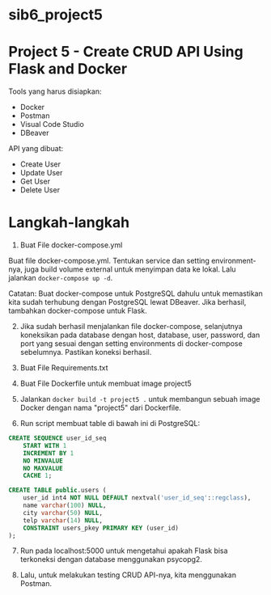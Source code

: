 # sib6_project5
# Project 5 - Create CRUD API Using Flask and Docker

Tools yang harus disiapkan:

- Docker
- Postman
- Visual Code Studio
- DBeaver

API yang dibuat:

- Create User
- Update User
- Get User
- Delete User

# Langkah-langkah
1. Buat File docker-compose.yml

Buat file docker-compose.yml. Tentukan service dan setting environment-nya, juga build volume external untuk menyimpan data ke lokal. Lalu jalankan `docker-compose up -d`.

Catatan: Buat docker-compose untuk PostgreSQL dahulu untuk memastikan kita sudah terhubung dengan PostgreSQL lewat DBeaver. Jika berhasil, tambahkan docker-compose untuk Flask.

2. Jika sudah berhasil menjalankan file docker-compose, selanjutnya koneksikan pada database dengan host, database, user, password, dan port yang sesuai dengan setting environments di docker-compose sebelumnya. Pastikan koneksi berhasil.

3. Buat File Requirements.txt

4. Buat File Dockerfile untuk membuat image project5

5. Jalankan `docker build -t project5 .` untuk membangun sebuah image Docker dengan nama "project5" dari Dockerfile.

6. Run script membuat table di bawah ini di PostgreSQL:

```sql
CREATE SEQUENCE user_id_seq
    START WITH 1
    INCREMENT BY 1
    NO MINVALUE
    NO MAXVALUE
    CACHE 1;

CREATE TABLE public.users (
    user_id int4 NOT NULL DEFAULT nextval('user_id_seq'::regclass),
    name varchar(100) NULL,
    city varchar(50) NULL,
    telp varchar(14) NULL,
    CONSTRAINT users_pkey PRIMARY KEY (user_id)
);
```

7. Run pada localhost:5000 untuk mengetahui apakah Flask bisa terkoneksi dengan database menggunakan psycopg2.

8. Lalu, untuk melakukan testing CRUD API-nya, kita menggunakan Postman.
